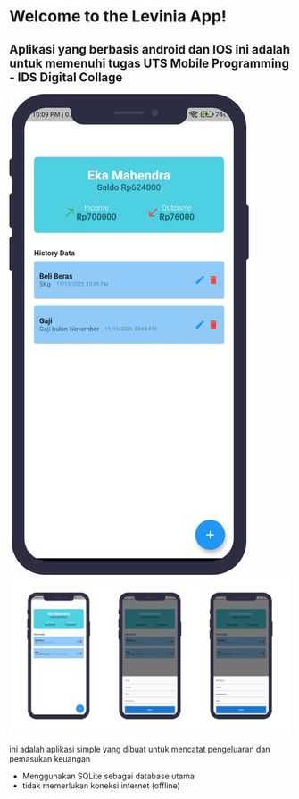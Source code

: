 # **Welcome to the Levinia App!**

## Aplikasi yang berbasis android dan IOS ini adalah untuk  memenuhi tugas UTS Mobile Programming - IDS Digital Collage
[![Watch the video](https://github.com/mahendra022/Levinia/blob/master/assets/mockup/Home.png)](https://youtu.be/6eekmRYjRQc)
![Screen](https://github.com/mahendra022/Levinia/blob/master/assets/mockup/mockup1.png)

ini adalah aplikasi simple yang dibuat untuk mencatat pengeluaran dan pemasukan keuangan

* Menggunakan SQLite sebagai database utama
* tidak memerlukan koneksi internet (offline)
